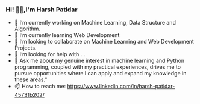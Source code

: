### Hi! 👋🏻,I'm Harsh Patidar

- 🔭 I’m currently working on Machine Learning, Data Structure and Algorithm.
- 🌱 I’m currently learning Web Development
- 👯 I’m looking to collaborate on Machine Learning and Web Development Projects.
- 🤔 I’m looking for help with ...
- 💬 Ask me about my genuine interest in machine learning and Python programming, coupled with my practical experiences, drives me to pursue opportunities where I can apply and expand my knowledge in these areas."
- 📫 How to reach me: https://www.linkedin.com/in/harsh-patidar-45731b202/

